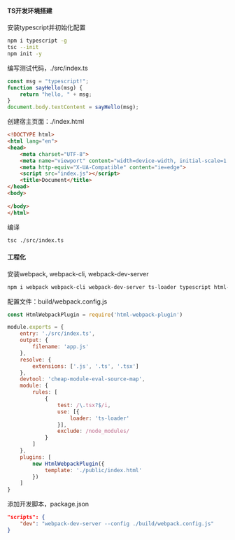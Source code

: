 #### TS开发环境搭建

安装typescript并初始化配置

```bash
npm i typescript -g
tsc --init
npm init -y
```

编写测试代码，./src/index.ts

```ts
const msg = "typescript!";
function sayHello(msg) {
	return "hello, " + msg;
}
document.body.textContent = sayHello(msg);
```

创建宿主页面：./index.html

```html
<!DOCTYPE html>
<html lang="en">
<head>
    <meta charset="UTF-8">
    <meta name="viewport" content="width=device-width, initial-scale=1.0">
    <meta http-equiv="X-UA-Compatible" content="ie=edge">
    <script src="index.js"></script>
    <title>Document</title>
</head>
<body>
    
</body>
</html>
```

编译

```bash
tsc ./src/index.ts
```



#### 工程化

安装webpack, webpack-cli, webpack-dev-server

```bash
npm i webpack webpack-cli webpack-dev-server ts-loader typescript html-webpack-plugin -D
```

配置文件：build/webpack.config.js

```js
const HtmlWebpackPlugin = require('html-webpack-plugin')

module.exports = {
    entry: './src/index.ts',
    output: {
        filename: 'app.js'
    },
    resolve: {
        extensions: ['.js', '.ts', '.tsx']
    },
    devtool: 'cheap-module-eval-source-map',
    module: {
        rules: [
            {
                test: /\.tsx?$/i,
                use: [{
                    loader: 'ts-loader'
                }],
                exclude: /node_modules/
            }
        ]
    },
    plugins: [
        new HtmlWebpackPlugin({
            template: './public/index.html'
        })
    ]
}
```



添加开发脚本，package.json

```json
"scripts": {
    "dev": "webpack-dev-server --config ./build/webpack.config.js"
}
```

